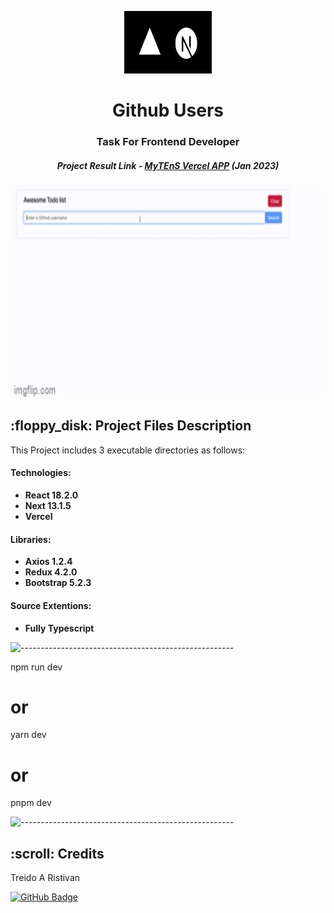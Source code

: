 <p align="center"> 
  <img src="/public/vercelnext.png" alt="Logo.png" width="140px" height="100px">
</p>
<h1 align="center"> Github Users </h1>
<h3 align="center"> Task For Frontend Developer </h3>
<h5 align="center"> Project Result Link - <a href="https://mytens-frontend-dev.vercel.app/">MyTEnS Vercel APP</a> (Jan 2023) </h5>

<p align="center"> 
<img src="/public/result.gif" alt="Animated gif" height="340px">
</p>

<h2> :floppy_disk: Project Files Description</h2>

<p>This Project includes 3 executable directories as follows:</p>
<h4>Technologies:</h4>
<ul>
  <li><b>React 18.2.0</b></li>
  <li><b>Next 13.1.5</b></li>
  <li><b>Vercel</b></li>
</ul>

<h4>Libraries:</h4>
<ul>
  <li><b>Axios 1.2.4</b></li>
  <li><b>Redux 4.2.0</b></li>
  <li><b>Bootstrap 5.2.3</b></li>
</ul>

<h4>Source Extentions:</h4>
<ul>
 <li><b>Fully Typescript</b></li>
</ul>

![-----------------------------------------------------](https://raw.githubusercontent.com/andreasbm/readme/master/assets/lines/rainbow.png)

npm run dev
# or
yarn dev
# or
pnpm dev

![-----------------------------------------------------](https://raw.githubusercontent.com/andreasbm/readme/master/assets/lines/rainbow.png)


<!-- CREDITS -->
<h2 id="credits"> :scroll: Credits</h2>

Treido A Ristivan

[![GitHub Badge](https://img.shields.io/badge/GitHub-100000?style=for-the-badge&logo=github&logoColor=white)](https://github.com/hellotrei)